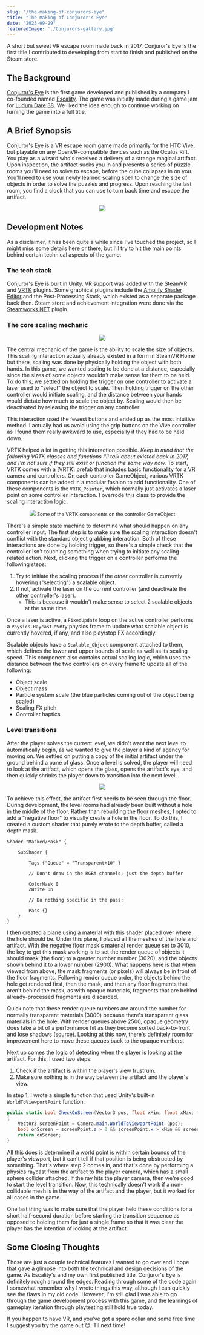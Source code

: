 ```yaml
---
slug: "/the-making-of-conjurors-eye"
title: "The Making of Conjuror's Eye"
date: "2023-09-29"
featuredImage: './Conjurors-gallery.jpg'
---
```


A short but sweet VR escape room made back in 2017, Conjuror's Eye is the first title I contributed to developing from start to finish and published on the Steam store.

<!-- end -->

## The Background

[Conjuror's Eye](https://store.steampowered.com/app/805320/Conjurors_Eye/) is the first game developed and published by a company I co-founded named [Escality](https://escality.ricimon.com). The game was initially made during a game jam for [Ludum Dare 38](https://ldjam.com/events/ludum-dare/38/$19724). We liked the idea enough to continue working on turning the game into a full title.

## A Brief Synopsis

Conjuror's Eye is a VR escape room game made primarily for the HTC Vive, but playable on any OpenVR-compatible devices such as the Oculus Rift. You play as a wizard who's received a delivery of a strange magical artifact. Upon inspection, the artifact sucks you in and presents a series of puzzle rooms you'll need to solve to escape, before the cube collapses in on you. You'll need to use your newly learned scaling spell to change the size of objects in order to solve the puzzles and progress. Upon reaching the last room, you find a clock that you can use to turn back time and escape the artifact.

<div align="center">
    <p style="max-width:635px">
        <img src="./clock.jpg" />
    </p>
</div>

## Development Notes

As a disclaimer, it has been quite a while since I've touched the project, so I might miss some details here or there, but I'll try to hit the main points behind certain technical aspects of the game.

### The tech stack

Conjuror's Eye is built in Unity. VR support was added with the [SteamVR](https://assetstore.unity.com/packages/tools/integration/steamvr-plugin-32647) and [VRTK](https://www.vrtk.io/) plugins. Some graphical plugins include the [Amplify Shader Editor](https://assetstore.unity.com/packages/tools/visual-scripting/amplify-shader-editor-68570) and the Post-Processing Stack, which existed as a separate package back then. Steam store and achievement integration were done via the [Steamworks.NET](https://steamworks.github.io/) plugin.

### The core scaling mechanic

<div align="center">
    <img src="./CE_scaling.gif" />
</div>

The central mechanic of the game is the ability to scale the size of objects. This scaling interaction actually already existed in a form in SteamVR Home but there, scaling was done by physically holding the object with both hands. In this game, we wanted scaling to be done at a distance, especially since the sizes of some objects wouldn't make sense for them to be held. To do this, we settled on holding the trigger on one controller to activate a laser used to "select" the object to scale. Then holding trigger on the other controller would initiate scaling, and the distance between your hands would dictate how much to scale the object by. Scaling would then be deactivated by releasing the trigger on any controller.

This interaction used the fewest buttons and ended up as the most intuitive method. I actually had us avoid using the grip buttons on the Vive controller as I found them really awkward to use, especially if they had to be held down.

VRTK helped a lot in getting this interaction possible. *Keep in mind that the following VRTK classes and functions I'll talk about existed back in 2017, and I'm not sure if they still exist or function the same way now.* To start, VRTK comes with a [VRTK] prefab that includes basic functionality for a VR camera and controllers. On each controller GameObject, various VRTK components can be added in a modular fashion to add functionality. One of these components is the `VRTK_Pointer`, which normally just activates a laser point on some controller interaction. I overrode this class to provide the scaling interaction logic.

<div align="center">
    <p style="max-width:535px;font-size:90%">
        <img src="./controller_inspector.png" />
        Some of the VRTK components on the controller GameObject
    </p>
</div>

There's a simple state machine to determine what should happen on any controller input. The first step is to make sure the scaling interaction doesn't conflict with the standard object grabbing interaction. Both of these interactions are done by holding trigger, so there's a simple check that the controller isn't touching something when trying to initiate any scaling-related action. Next, clicking the trigger on a controller performs the following steps:

1. Try to initiate the scaling process if the *other* controller is currently hovering ("selecting") a scalable object.
2. If not, activate the laser on the current controller (and deactivate the other controller's laser).
    - This is because it wouldn't make sense to select 2 scalable objects at the same time.

Once a laser is active, a `FixedUpdate` loop on the active controller performs a `Physics.Raycast` every physics frame to update what scalable object is currently hovered, if any, and also play/stop FX accordingly.

Scalable objects have a `Scalable_Object` component attached to them, which defines the lower and upper bounds of scale as well as its scaling speed. This component also contains actual scaling logic, which uses the distance between the two controllers on every frame to update all of the following:

- Object scale
- Object mass
- Particle system scale (the blue particles coming out of the object being scaled)
- Scaling FX pitch
- Controller haptics

### Level transitions

After the player solves the current level, we didn't want the next level to automatically begin, as we wanted to give the player a kind of agency for moving on. We settled on putting a copy of the initial artifact under the ground behind a pane of glass. Once a level is solved, the player will need to look at the artifact, which opens the glass, opens the artifact's eye, and then quickly shrinks the player down to transition into the next level.

<div align="center">
    <img src="./level_transition.gif" />
</div>

To achieve this effect, the artifact first needs to be seen through the floor. During development, the level rooms had already been built without a hole in the middle of the floor. Rather than rebuilding the floor meshes, I opted to add a "negative floor" to visually create a hole in the floor. To do this, I created a custom shader that purely wrote to the depth buffer, called a depth mask.

```hlsl
Shader "Masked/Mask" {
 
	SubShader {
 
		Tags {"Queue" = "Transparent+10" }
 
		// Don't draw in the RGBA channels; just the depth buffer
 
		ColorMask 0
		ZWrite On
 
		// Do nothing specific in the pass:
 
		Pass {}
	}
}
```

I then created a plane using a material with this shader placed over where the hole should be. Under this plane, I placed all the meshes of the hole and artifact. With the negative floor mask's material render queue set to 3010, the key to get this mask working is to set the render queue of objects it should mask (the floor) to a greater number number (3020), and the objects shown behind it to a lower number (2900). What happens here is that when viewed from above, the mask fragments (or pixels) will always be in front of the floor fragments. Following render queue order, the objects behind the hole get rendered first, then the mask, and then any floor fragments that aren't behind the mask, as with opaque materials, fragments that are behind already-processed fragments are discarded.

Quick note that these render queue numbers are around the number for normally transparent materials (3000) because there's transparent glass materials in the hole. With render queues above 2500, opaque geometry does take a bit of a performance hit as they become sorted back-to-front and lose shadows ([source](https://forum.unity.com/threads/is-there-a-defined-standard-for-material-render-queues.635980/)). Looking at this now, there's definitely room for improvement here to move these queues back to the opaque numbers.

Next up comes the logic of detecting when the player is looking at the artifact. For this, I used two steps:

1. Check if the artifact is within the player's view frustrum.
2. Make sure nothing is in the way between the artifact and the player's view.

In step 1, I wrote a simple function that used Unity's built-in `WorldToViewportPoint` function.

```csharp
public static bool CheckOnScreen(Vector3 pos, float xMin, float xMax, float yMin, float yMax)
{
    Vector3 screenPoint = Camera.main.WorldToViewportPoint (pos);
    bool onScreen = screenPoint.z > 0 && screenPoint.x > xMin && screenPoint.x < xMax && screenPoint.y > yMin && screenPoint.y < yMax;
    return onScreen;
}

```

All this does is determine if a world point is within certain bounds of the player's viewport, but it can't tell if that position is being obstructed by something. That's where step 2 comes in, and that's done by performing a physics raycast from the artifact to the player camera, which has a small sphere collider attached. If the ray hits the player camera, then we're good to start the level transition. Now, this technically doesn't work if a non-collidable mesh is in the way of the artifact and the player, but it worked for all cases in the game.

One last thing was to make sure that the player held these conditions for a short half-second duration before starting the transition sequence as opposed to holding them for just a single frame so that it was clear the player has the intention of looking at the artifact.

## Some Closing Thoughts

Those are just a couple technical features I wanted to go over and I hope that gave a glimpse into both the technical and design decisions of the game. As Escality's and my own first published title, Conjuror's Eye is definitely rough around the edges. Reading through some of the code again I somewhat remember why I wrote things this way, although I can quickly see the flaws in my old code. However, I'm still glad I was able to go through the game development process with this game, and the learnings of gameplay iteration through playtesting still hold true today.

If you happen to have VR, and you've got a spare dollar and some free time I suggest you try the game out 😊. Til next time!
